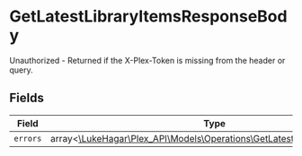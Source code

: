 # GetLatestLibraryItemsResponseBody

Unauthorized - Returned if the X-Plex-Token is missing from the header or query.


## Fields

| Field                                                                                                                              | Type                                                                                                                               | Required                                                                                                                           | Description                                                                                                                        |
| ---------------------------------------------------------------------------------------------------------------------------------- | ---------------------------------------------------------------------------------------------------------------------------------- | ---------------------------------------------------------------------------------------------------------------------------------- | ---------------------------------------------------------------------------------------------------------------------------------- |
| `errors`                                                                                                                           | array<[\LukeHagar\Plex_API\Models\Operations\GetLatestLibraryItemsErrors](../../Models/Operations/GetLatestLibraryItemsErrors.md)> | :heavy_minus_sign:                                                                                                                 | N/A                                                                                                                                |